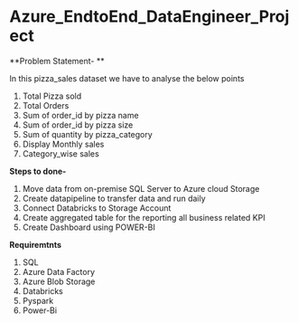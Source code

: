 # Azure_EndtoEnd_DataEngineer_Project

**Problem Statement- **

In this pizza_sales dataset we have to analyse the below points

1. Total Pizza sold
2. Total Orders
3. Sum of order_id by pizza name
4. Sum of order_id by pizza size
5. Sum of quantity by pizza_category
6. Display Monthly sales
7. Category_wise sales

**Steps to done-**  

1. Move data from on-premise SQL Server to Azure cloud Storage
2. Create datapipeline to transfer data and run daily
3. Connect Databricks to Storage Account
4. Create aggregated table for the reporting all business related KPI
5. Create Dashboard using POWER-BI

**Requiremtnts**

1. SQL
2. Azure Data Factory
3. Azure Blob Storage
4. Databricks
5. Pyspark
6. Power-Bi
   
